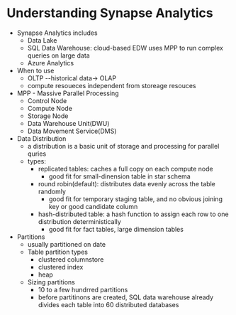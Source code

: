 # Understanding Synapse Analytics

* Synapse Analytics includes
  * Data Lake
  * SQL Data Warehouse: cloud-based EDW uses MPP to run complex queries on large data
  * Azure Analytics
* When to use
  * OLTP --historical data-> OLAP
  * compute resoueces independent from storeage resouces
* MPP - Massive Parallel Processing
  * Control Node
  * Compute Node
  * Storage Node
  * Data Warehouse Unit(DWU)
  * Data Movement Service(DMS)
* Data Distribution
  * a distribution is a basic unit of storage and processing for parallel quries
  * types:
    * replicated tables: caches a full copy on each compute node
      * good fit for small-dinension table in star schema
    * round robin(default): distributes data evenly across the table randomly
      * good fit for temporary staging table, and no obvious joining key or good candidate column
    * hash-distributed table: a hash function to assign each row to one distribution deterministically
      * good fit for fact tables, large dimension tables
* Partitions
  * usually partitioned on date
  * Table partition types
    * clustered columnstore
    * clustered index
    * heap
  * Sizing partitions
    * 10 to a few hundrred partitions
    * before partitinons are created, SQL data warehouse already divides each table into 60 distributed databases
